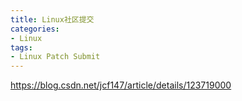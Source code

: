 ```yaml
---
title: Linux社区提交
categories: 
- Linux
tags:
- Linux Patch Submit
---
```



https://blog.csdn.net/jcf147/article/details/123719000
